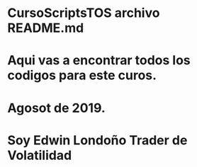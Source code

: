 # CursoScriptsTOS  archivo README.md
# Aqui vas a encontrar todos los codigos para este curos.
# Agosot de 2019. 
# Soy Edwin Londoño Trader de Volatilidad
